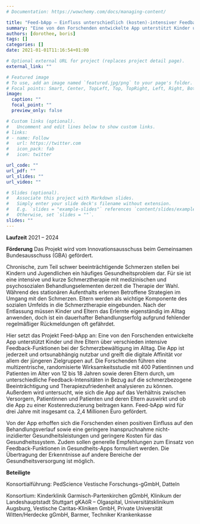```yaml
---
# Documentation: https://wowchemy.com/docs/managing-content/

title: "Feed-bApp – Einfluss unterschiedlich (kosten)-intensiver Feedback-Funktionen einer pädiatrischen Schmerz-App auf die Versorgungsqualität"
summary: "Eine von den Forschenden entwickelte App unterstützt Kinder und ihre Eltern über verschieden intensive Feedback-Funktionen bei der Schmerzbewältigung im Alltag."
authors: [dorothee, boris]
tags: []
categories: []
date: 2021-01-01T11:16:54+01:00

# Optional external URL for project (replaces project detail page).
external_link: ""

# Featured image
# To use, add an image named `featured.jpg/png` to your page's folder.
# Focal points: Smart, Center, TopLeft, Top, TopRight, Left, Right, BottomLeft, Bottom, BottomRight.
image:
  caption: ""
  focal_point: ""
  preview_only: false

# Custom links (optional).
#   Uncomment and edit lines below to show custom links.
# links:
# - name: Follow
#   url: https://twitter.com
#   icon_pack: fab
#   icon: twitter

url_code: ""
url_pdf: ""
url_slides: ""
url_video: ""

# Slides (optional).
#   Associate this project with Markdown slides.
#   Simply enter your slide deck's filename without extension.
#   E.g. `slides = "example-slides"` references `content/slides/example-slides.md`.
#   Otherwise, set `slides = ""`.
slides: ""
---
```


**Laufzeit** 2021 – 2024

**Förderung** Das Projekt wird vom Innovationsausschuss beim Gemeinsamen Bundesausschuss (GBA) gefördert.

Chronische, zum Teil schwer beeinträchtigende Schmerzen stellen bei Kindern und Jugendlichen ein häufiges Gesundheitsproblem dar. Für sie ist eine intensive und kurze Schmerztherapie mit medizinischen und psychosozialen Behandlungselementen derzeit die Therapie der Wahl. Während des stationären Aufenthalts erlernen Betroffene Strategien im Umgang mit den Schmerzen. Eltern werden als wichtige Komponente des sozialen Umfelds in die Schmerztherapie eingebunden. Nach der Entlassung müssen Kinder und Eltern das Erlernte eigenständig im Alltag anwenden, doch ist ein dauerhafter Behandlungserfolg aufgrund fehlender regelmäßiger Rückmeldungen oft gefährdet.

Hier setzt das Projekt Feed-bApp an: Eine von den Forschenden entwickelte App unterstützt Kinder und ihre Eltern über verschieden intensive Feedback-Funktionen bei der Schmerzbewältigung im Alltag. Die App ist jederzeit und ortsunabhängig nutzbar und greift die digitale Affinität vor allem der jüngeren Zielgruppen auf. Die Forschenden führen eine multizentrische, randomisierte Wirksamkeitsstudie mit 400 Patientinnen und Patienten im Alter von 12 bis 18 Jahren sowie deren Eltern durch, um unterschiedliche Feedback-Intensitäten in Bezug auf die schmerzbezogene Beeinträchtigung und Therapiezufriedenheit analysieren zu können. Außerdem wird untersucht, wie sich die App auf das Verhältnis zwischen Versorgern, Patientinnen und Patienten und deren Eltern auswirkt und ob die App zu einer Kostenreduzierung beitragen kann. Feed-bApp wird für drei Jahre mit insgesamt ca. 2,4 Millionen Euro gefördert.

Von der App erhoffen sich die Forschenden einen positiven Einfluss auf den Behandlungsverlauf sowie eine geringere Inanspruchnahme nicht-inzidierter Gesundheitsleistungen und geringere Kosten für das Gesundheitssystem. Zudem sollen generelle Empfehlungen zum Einsatz von Feedback-Funktionen in Gesundheits-Apps formuliert werden. Die Übertragung der Erkenntnisse auf andere Bereiche der Gesundheitsversorgung ist möglich.

**Beteiligte**

Konsortialführung: PedScience Vestische Forschungs-gGmbH, Datteln

Konsortium:
Kinderklinik Garmisch-Partenkirchen gGmbH,
Klinikum der Landeshauptstadt Stuttgart gKAöR – Olgaspital,
Universitätsklinikum Augsburg,
Vestische Caritas-Kliniken GmbH,
Private Universität Witten/Herdecke gGmbH,
Barmer,
Techniker Krankenkasse
